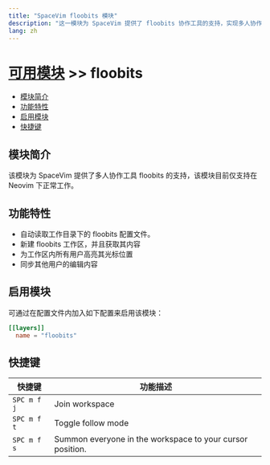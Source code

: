 ```yaml
---
title: "SpaceVim floobits 模块"
description: "这一模块为 SpaceVim 提供了 floobits 协作工具的支持，实现多人协作编辑等功能。"
lang: zh
---
```


# [可用模块](../) >> floobits

<!-- vim-markdown-toc GFM -->

- [模块简介](#模块简介)
- [功能特性](#功能特性)
- [启用模块](#启用模块)
- [快捷键](#快捷键)

<!-- vim-markdown-toc -->

## 模块简介

该模块为 SpaceVim 提供了多人协作工具 floobits 的支持，该模块目前仅支持在 Neovim 下正常工作。


## 功能特性

- 自动读取工作目录下的 floobits 配置文件。
- 新建 floobits 工作区，并且获取其内容
- 为工作区内所有用户高亮其光标位置
- 同步其他用户的编辑内容

## 启用模块

可通过在配置文件内加入如下配置来启用该模块：

```toml
[[layers]]
  name = "floobits"
```

## 快捷键

| 快捷键       | 功能描述                                                  |
| ------------ | --------------------------------------------------------- |
| `SPC m f j`  | Join workspace                                            |
| `SPC m f t`  | Toggle follow mode                                        |
| `SPC m f s`  | Summon everyone in the workspace to your cursor position. |

